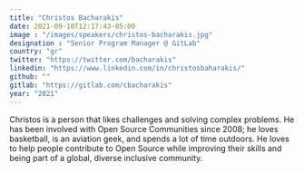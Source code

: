```yaml
---
title: "Christos Bacharakis"
date: 2021-09-10T12:17:43-05:00
image : "/images/speakers/christos-bacharakis.jpg"
designation : "Senior Program Manager @ GitLab"
country: "gr"
twitter: "https://twitter.com/bacharakis"
linkedin: "https://www.linkedin.com/in/christosbaharakis/"
github: ""
gitlab: "https://gitlab.com/cbacharakis"
year: "2021"
---
```


Christos is a person that likes challenges and solving complex problems. He has been involved with Open Source Communities since 2008; he loves basketball, is an aviation geek, and spends a lot of time outdoors. He loves to help people contribute to Open Source while improving their skills and being part of a global, diverse inclusive community.